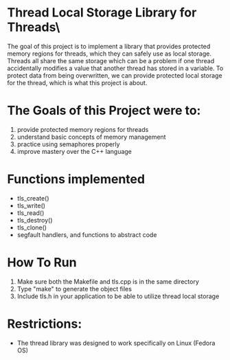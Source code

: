 # Thread Local Storage Library for Threads\
The goal of this project is to implement a library that provides protected memory regions for threads, which they can safely use as local storage. Threads all share the same storage which can be a problem if one thread accidentally modifies a value that another thread has stored in a variable. To protect data from being overwritten, we can provide protected local storage for the thread, which is what this project is about.

# The Goals of this Project were to:
1. provide protected memory regions for threads
2. understand basic concepts of memory management
3. practice using semaphores properly
4. improve mastery over the C++ language


# Functions implemented
- tls_create()
- tls_write()
- tls_read()
- tls_destroy()
- tls_clone()
- segfault handlers, and functions to abstract code

# How To Run
1. Make sure both the Makefile and tls.cpp is in the same directory
2. Type "make" to generate the object files
3. Include tls.h in your application to be able to utilize thread local storage

# Restrictions: 
- The thread library was designed to work specifically on Linux (Fedora OS)

